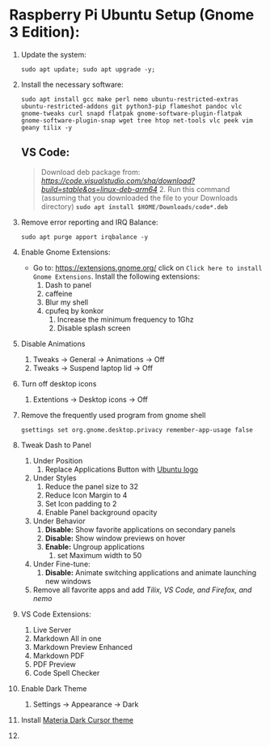 # Raspberry Pi Ubuntu Setup **(Gnome 3 Edition)**:

1. Update the system: 

    `sudo apt update; sudo apt upgrade -y;`

2. Install the necessary software:

    `sudo apt install gcc make perl nemo ubuntu-restricted-extras ubuntu-restricted-addons git python3-pip flameshot pandoc vlc gnome-tweaks curl snapd flatpak gnome-software-plugin-flatpak gnome-software-plugin-snap wget tree htop net-tools vlc peek vim geany tilix -y`

    ## VS Code:
    >Download deb package from: *https://code.visualstudio.com/sha/download?build=stable&os=linux-deb-arm64*
    >2. Run this command (assuming that you downloaded the file to your Downloads directory) 
    >**`sudo apt install $HOME/Downloads/code*.deb`**

3. Remove error reporting and IRQ Balance:

    `sudo apt purge apport irqbalance -y`

4. Enable Gnome Extensions:
   * Go to: https://extensions.gnome.org/ click on `Click here to install Gnome Extensions`. Install the following extensions:
     1. Dash to panel 
     2. caffeine
     3. Blur my shell
     4. cpufeq by konkor
        1. Increase the minimum frequency to 1Ghz
        2. Disable splash screen

5. Disable Animations
   1. Tweaks -> General -> Animations -> Off
   2. Tweaks -> Suspend laptop lid -> Off

6. Turn off desktop icons
   1. Extentions -> Desktop icons -> Off

7. Remove the frequently used program from gnome shell
   
   `gsettings set org.gnome.desktop.privacy remember-app-usage false`

8. Tweak Dash to Panel
   1. Under Position
      1. Replace Applications Button with [Ubuntu logo](https://assets.ubuntu.com/v1/29985a98-ubuntu-logo32.png)
   2. Under Styles
      1. Reduce the panel size to 32
      2. Reduce Icon Margin to 4
      3. Set Icon padding to 2
      4. Enable Panel background opacity
   3. Under Behavior
      1. **Disable:** Show favorite applications on secondary panels
      2. **Disable:** Show window previews on hover
      3. **Enable:** Ungroup applications
         1. set Maximum width to 50
   4. Under Fine-tune:
      1. **Disable:** Animate switching applications and animate launching new windows
   5. Remove all favorite apps and add *Tilix, VS Code, and Firefox, and nemo*
   
9. VS Code Extensions:
   1.  Live Server
   2.  Markdown All in one
   3.  Markdown Preview Enhanced
   4.  Markdown PDF
   5.  PDF Preview
   6.  Code Spell Checker

10. Enable Dark Theme
    1.  Settings -> Appearance -> Dark 

11. Install [Materia Dark Cursor theme](https://www.gnome-look.org/p/1346778/)
12. 